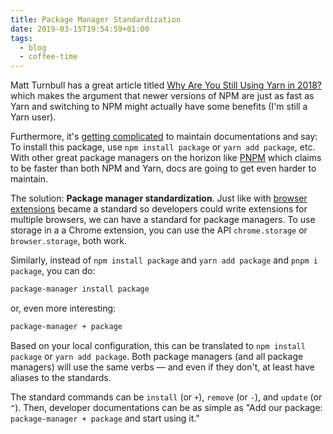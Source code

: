 ```yaml
---
title: Package Manager Standardization
date: 2019-03-15T19:54:59+01:00
tags:
  - blog
  - coffee-time
---
```


Matt Turnbull has a great article titled [Why Are You Still Using Yarn in 2018?](https://iamturns.com/yarn-vs-npm-2018/) which makes the argument that newer versions of NPM are just as fast as Yarn and switching to NPM might actually have some benefits (I'm still a Yarn user).

Furthermore, it's [getting complicated](https://github.com/gatsbyjs/gatsby/issues/4514) to maintain documentations and say: To install this package, use `npm install package` or `yarn add package`, etc. With other great package managers on the horizon like [PNPM](https://pnpm.js.org/) which claims to be faster than both NPM and Yarn, docs are going to get even harder to maintain.

The solution: **Package manager standardization**. Just like with [browser extensions](https://developer.mozilla.org/en-US/docs/Mozilla/Add-ons/WebExtensions) became a standard so developers could write extensions for multiple browsers, we can have a standard for package managers. To use storage in a a Chrome extension, you can use the API `chrome.storage` or `browser.storage`, both work.

Similarly, instead of `npm install package` and `yarn add package` and `pnpm i package`, you can do:

```bash
package-manager install package
```

or, even more interesting:

```bash
package-manager + package
```

Based on your local configuration, this can be translated to `npm install package` or `yarn add package`. Both package managers (and all package managers) will use the same verbs — and even if they don't, at least have aliases to the standards.

The standard commands can be `install` (or `+`), `remove` (or `-`), and `update` (or `^`). Then, developer documentations can be as simple as "Add our package: `package-manager + package` and start using it."